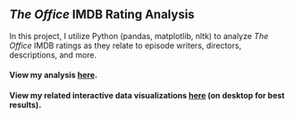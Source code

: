 ## _The Office_ IMDB Rating Analysis

In this project, I utilize Python (pandas, matplotlib, nltk) to analyze _The Office_ IMDB ratings as they relate to episode writers, directors, descriptions, and more.

#### View my analysis __[here](https://github.com/saravalente/The-Office-IMDB-Data-Analysis/blob/main/IMDB%20Data%20Analysis.ipynb)__.

#### View my related interactive data visualizations __[here](https://saravalente.github.io/The-Office-Data-Visualization)__ (on desktop for best results).
